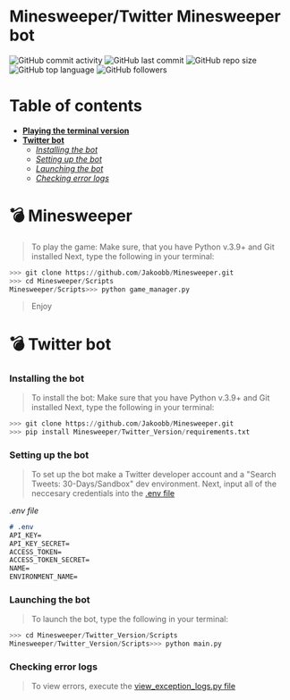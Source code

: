 # Minesweeper/Twitter Minesweeper bot

![GitHub commit activity](https://img.shields.io/github/commit-activity/m/Jakoobb/Minesweeper?logo=github%20actions&style=for-the-badge)
![GitHub last commit](https://img.shields.io/github/last-commit/Jakoobb/Minesweeper?logo=github%20actions&style=for-the-badge)
![GitHub repo size](https://img.shields.io/github/repo-size/Jakoobb/Minesweeper?logo=github&style=for-the-badge)
![GitHub top language](https://img.shields.io/github/languages/top/Jakoobb/Minesweeper?logo=python&style=for-the-badge)
![GitHub followers](https://img.shields.io/github/followers/Jakoobb?logo=github%20sponsors&style=for-the-badge)

# Table of contents

* [**Playing the terminal version**](#-💣-Minesweeper)
* [**Twitter bot**](#-💣-Twitter_bot)
    * [*Installing the bot*](###-Installing-the-bot)
    * [*Setting up the bot*](###-Setting-up-the-bot)
    * [*Launching the bot*](###-Launching-the-bot)
    * [*Checking error logs*](###-Checking-error-logs)

# 💣 Minesweeper

> To play the game:
> Make sure, that you have Python v.3.9+ and Git installed
> Next, type the following in your terminal:

```python
>>> git clone https://github.com/Jakoobb/Minesweeper.git
>>> cd Minesweeper/Scripts
Minesweeper/Scripts>>> python game_manager.py
```

> Enjoy

# 💣 Twitter bot

### Installing the bot

> To install the bot:
> Make sure that you have Python v.3.9+ and Git installed
> Next, type the following in your terminal:

```python
>>> git clone https://github.com/Jakoobb/Minesweeper.git
>>> pip install Minesweeper/Twitter_Version/requirements.txt
```

### Setting up the bot

> To set up the bot make a Twitter developer account and a "Search Tweets: 30-Days/Sandbox" dev environment.
> Next, input all of the neccesary credentials into the [.env file](Twitter_Version/.env)

*.env file*
```md
# .env
API_KEY=
API_KEY_SECRET=
ACCESS_TOKEN=
ACCESS_TOKEN_SECRET=
NAME=
ENVIRONMENT_NAME=
```

### Launching the bot

> To launch the bot, type the following in your terminal:
```python
>>> cd Minesweeper/Twitter_Version/Scripts
Minesweeper/Twitter_Version/Scripts>>> python main.py
```

### Checking error logs

> To view errors, execute the [view_exception_logs.py file](Twitter_Version/Scripts/view_exception_logs.py)
